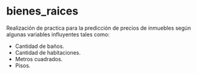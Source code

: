 # bienes_raices
Realización de practica para la predicción de precios de inmuebles según algunas variables influyentes tales como:
- Cantidad de baños.
- Cantidad de habitaciones.
- Metros cuadrados.
- Pisos.
